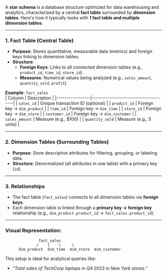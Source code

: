 A **star schema** is a database structure optimized for data warehousing and analytics, characterized by a central **fact table** surrounded by **dimension tables**. Here's how it typically looks with **1 fact table and multiple dimension tables**:

---

### **1. Fact Table (Central Table)**
- **Purpose**: Stores quantitative, measurable data (metrics) and foreign keys linking to dimension tables.
- **Structure**:
  - **Foreign Keys**: Links to all connected dimension tables (e.g., `product_id`, `time_id`, `store_id`).
  - **Measures**: Numerical values being analyzed (e.g., `sales_amount`, `quantity_sold`, `profit`).

**Example**: `fact_sales`  
| Column          | Description                          |
|-----------------|--------------------------------------|
| `sales_id`      | Unique transaction ID (optional)    |
| `product_id`    | Foreign key → `dim_product`         |
| `time_id`       | Foreign key → `dim_time`            |
| `store_id`      | Foreign key → `dim_store`           |
| `customer_id`   | Foreign key → `dim_customer`        |
| `sales_amount`  | Measure (e.g., $100)                |
| `quantity_sold` | Measure (e.g., 5 units)             |

---

### **2. Dimension Tables (Surrounding Tables)**
- **Purpose**: Store descriptive attributes for filtering, grouping, or labeling data.
- **Structure**: Denormalized (all attributes in one table) with a primary key (`id`).



---

### **3. Relationships**
- The fact table (`fact_sales`) connects to all dimension tables via **foreign keys**.
- Each dimension table is linked through a **primary key → foreign key** relationship (e.g., `dim_product.product_id` → `fact_sales.product_id`).

---

### **Visual Representation**:
```
               fact_sales
              /    |    \     \
      dim_product  dim_time  dim_store  dim_customer
```


This setup is ideal for analytical queries like:  
- *“Total sales of TechCorp laptops in Q4 2023 in New York stores.”*
